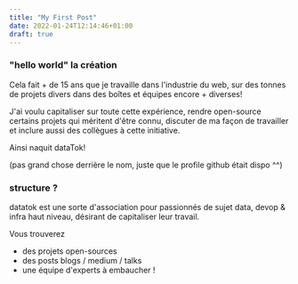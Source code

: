 ```yaml
---
title: "My First Post"
date: 2022-01-24T12:14:46+01:00
draft: true
---
```


### "hello world" la création

Cela fait + de 15 ans que je travaille dans l'industrie du web, 
sur des tonnes de projets divers dans des boîtes et équipes encore + diverses!

J'ai voulu capitaliser sur toute cette expérience, rendre open-source certains projets qui méritent d'être connu, discuter de ma façon de travailler et inclure aussi des collègues à cette initiative.

Ainsi naquit dataTok!

(pas grand chose derrière le nom, juste que le profile github était dispo ^^)

### structure ?

datatok est une sorte d'association pour passionnés de sujet data, devop & infra haut niveau, désirant de capitaliser leur travail.

Vous trouverez  
* des projets open-sources
* des posts blogs / medium / talks
* une équipe d'experts à embaucher !


